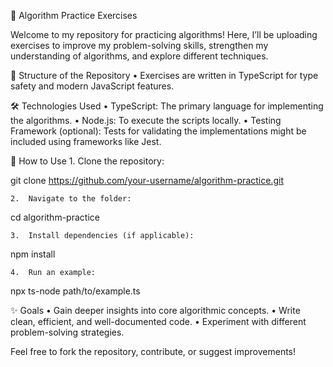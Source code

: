 🧩 Algorithm Practice Exercises

Welcome to my repository for practicing algorithms! Here, I’ll be uploading exercises to improve my problem-solving skills, strengthen my understanding of algorithms, and explore different techniques.

📂 Structure of the Repository
• Exercises are written in TypeScript for type safety and modern JavaScript features.

🛠️ Technologies Used
• TypeScript: The primary language for implementing the algorithms.
• Node.js: To execute the scripts locally.
• Testing Framework (optional): Tests for validating the implementations might be included using frameworks like Jest.

🚀 How to Use 1. Clone the repository:

git clone https://github.com/your-username/algorithm-practice.git

    2.	Navigate to the folder:

cd algorithm-practice

    3.	Install dependencies (if applicable):

npm install

    4.	Run an example:

npx ts-node path/to/example.ts

✨ Goals
• Gain deeper insights into core algorithmic concepts.
• Write clean, efficient, and well-documented code.
• Experiment with different problem-solving strategies.

Feel free to fork the repository, contribute, or suggest improvements!

